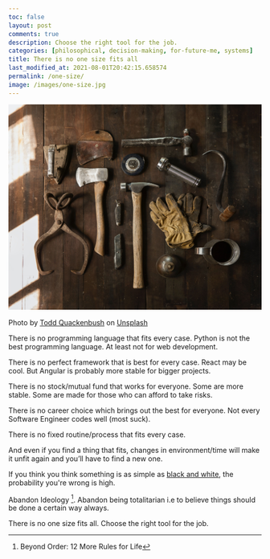 ```yaml
---
toc: false
layout: post
comments: true
description: Choose the right tool for the job.
categories: [philosophical, decision-making, for-future-me, systems]
title: There is no one size fits all
last_modified_at: 2021-08-01T20:42:15.658574
permalink: /one-size/
image: /images/one-size.jpg
---
```

![](/images/one-size.jpg)

Photo by <a href="https://unsplash.com/@toddquackenbush?utm_source=unsplash&utm_medium=referral&utm_content=creditCopyText">Todd Quackenbush</a> on <a href="https://unsplash.com/s/photos/tools?utm_source=unsplash&utm_medium=referral&utm_content=creditCopyText">Unsplash</a>
  

There is no programming language that fits every case. Python is not the best programming language. At least not for web development.

There is no perfect framework that is best for every case. React may be cool. But Angular is probably more stable for bigger projects.

There is no stock/mutual fund that works for everyone. Some are more stable. Some are made for those who can afford to take risks.

There is no career choice which brings out the best for everyone. Not every Software Engineer codes well (most suck). 

There is no fixed routine/process that fits every case.

And even if you find a thing that fits, changes in environment/time will make it unfit again and you’ll have to find a new one.

If you think you think something is as simple as [black and white](/black_white), the probability you're wrong is high.

Abandon Ideology [^1]. Abandon being totalitarian i.e to believe things should be done a certain way always. 

There is no one size fits all. Choose the right tool for the job.

[^1]: Beyond Order: 12 More Rules for Life